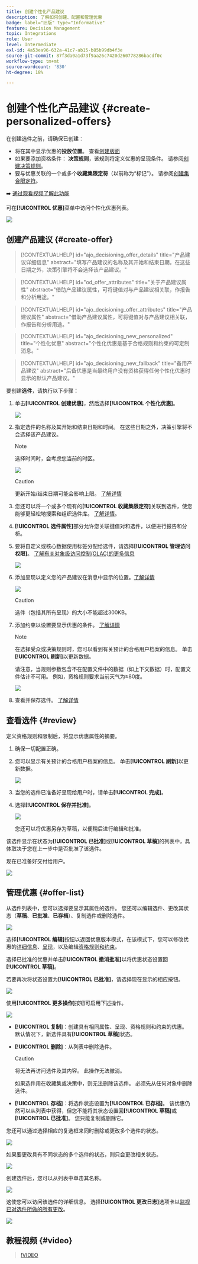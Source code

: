```yaml
---
title: 创建个性化产品建议
description: 了解如何创建、配置和管理优惠
badge: label="旧版" type="Informative"
feature: Decision Management
topic: Integrations
role: User
level: Intermediate
exl-id: 4a53ea96-632a-41c7-ab15-b85b99db4f3e
source-git-commit: 87f3da0a1d73f9aa26c7420d260778286bacdf0c
workflow-type: tm+mt
source-wordcount: '830'
ht-degree: 18%

---
```


# 创建个性化产品建议 {#create-personalized-offers}

在创建选件之前，请确保已创建：

* 将在其中显示优惠的&#x200B;**投放位置**。 查看[创建版面](../offer-library/creating-placements.md)
* 如果要添加资格条件： **决策规则**，该规则将定义优惠的呈现条件。 请参阅[创建决策规则](../offer-library/creating-decision-rules.md)。
* 要与优惠关联的一个或多个&#x200B;**收藏集限定符**（以前称为“标记”）。 请参阅[创建集合限定符](../offer-library/creating-tags.md)。

➡️ [通过观看视频了解此功能](#video)

可在&#x200B;**[!UICONTROL 优惠]**&#x200B;菜单中访问个性化优惠列表。

![](../assets/offers_list.png)

## 创建产品建议 {#create-offer}

>[!CONTEXTUALHELP]
>id="ajo_decisioning_offer_details"
>title="产品建议详细信息"
>abstract="填写产品建议的名称及其开始和结束日期。在这些日期之外，决策引擎将不会选择该产品建议。"

>[!CONTEXTUALHELP]
>id="od_offer_attributes"
>title="关于产品建议属性"
>abstract="借助产品建议属性，可将键值对与产品建议相关联，作报告和分析用途。"

>[!CONTEXTUALHELP]
>id="ajo_decisioning_offer_attributes"
>title="产品建议属性"
>abstract="借助产品建议属性，可将键值对与产品建议相关联，作报告和分析用途。"

>[!CONTEXTUALHELP]
>id="ajo_decisioning_new_personalized"
>title="个性化优惠"
>abstract="个性化优惠是基于合格规则和约束的可定制消息。"

>[!CONTEXTUALHELP]
>id="ajo_decisioning_new_fallback"
>title="备用产品建议"
>abstract="后备优惠是当最终用户没有资格获得任何个性化优惠时显示的默认产品建议。"

要创建&#x200B;**选件**，请执行以下步骤：

1. 单击&#x200B;**[!UICONTROL 创建优惠]**，然后选择&#x200B;**[!UICONTROL 个性化优惠]**。

   ![](../assets/create_offer.png)

1. 指定选件的名称及其开始和结束日期和时间。 在这些日期之外，决策引擎将不会选择该产品建议。

   >[!NOTE]
   >
   >选择时间时，会考虑您当前的时区。

   ![](../assets/offer_details.png)

   >[!CAUTION]
   >
   >更新开始/结束日期可能会影响上限。 [了解详情](add-constraints.md#capping-change-date)

1. 您还可以将一个或多个现有的&#x200B;**[!UICONTROL 收藏集限定符]**&#x200B;关联到选件，使您能够更轻松地搜索和组织选件库。 [了解详情](creating-tags.md)。

1. **[!UICONTROL 选件属性]**&#x200B;部分允许您关联键值对和选件，以便进行报告和分析。

1. 要将自定义或核心数据使用标签分配给选件，请选择&#x200B;**[!UICONTROL 管理访问权限]**。 [了解有关对象级访问控制(OLAC)的更多信息](../../administration/object-based-access.md)

   ![](../assets/offer_manage-access.png)

1. 添加呈现以定义您的产品建议在消息中显示的位置。[了解详情](add-representations.md)

   ![](../assets/channel-placement.png)

   >[!CAUTION]
   >
   >选件（包括其所有呈现）的大小不能超过300KB。

1. 添加约束以设置要显示优惠的条件。 [了解详情](add-constraints.md)

   >[!NOTE]
   >
   >在选择受众或决策规则时，您可以看到有关预计的合格用户档案的信息。 单击&#x200B;**[!UICONTROL 刷新]**&#x200B;以更新数据。
   >
   >请注意，当规则参数包含不在配置文件中的数据（如上下文数据）时，配置文件估计不可用。 例如，资格规则要求当前天气为≥80度。

   ![](../assets/offer-constraints-example.png)

1. 查看并保存选件。 [了解详情](#review)

## 查看选件 {#review}

定义资格规则和限制后，将显示优惠属性的摘要。

1. 确保一切配置正确。

1. 您可以显示有关预计的合格用户档案的信息。 单击&#x200B;**[!UICONTROL 刷新]**&#x200B;以更新数据。

   ![](../assets/offer-summary-estimate.png)

1. 当您的选件已准备好呈现给用户时，请单击&#x200B;**[!UICONTROL 完成]**。

1. 选择&#x200B;**[!UICONTROL 保存并批准]**。

   ![](../assets/offer_review.png)

   您还可以将优惠另存为草稿，以便稍后进行编辑和批准。

该选件显示在状态为&#x200B;**[!UICONTROL 已批准]**&#x200B;或&#x200B;**[!UICONTROL 草稿]**&#x200B;的列表中，具体取决于您在上一步中是否批准了该选件。

现在已准备好交付给用户。

![](../assets/offer_created.png)

## 管理优惠 {#offer-list}

从选件列表中，您可以选择要显示其属性的选件。 您还可以编辑选件、更改其状态（**草稿**、**已批准**、**已存档**）、复制选件或删除选件。

![](../assets/offer_created.png)

选择&#x200B;**[!UICONTROL 编辑]**&#x200B;按钮以返回优惠版本模式，在该模式下，您可以修改优惠的[详细信息](#create-offer)、[呈现](#representations)，以及编辑[资格规则和约束](#eligibility)。

选择已批准的优惠并单击&#x200B;**[!UICONTROL 撤消批准]**&#x200B;以将优惠状态设置回&#x200B;**[!UICONTROL 草稿]**。

若要再次将状态设置为&#x200B;**[!UICONTROL 已批准]**，请选择现在显示的相应按钮。

![](../assets/offer_approve.png)

使用&#x200B;**[!UICONTROL 更多操作]**&#x200B;按钮可启用下述操作。

![](../assets/offer_more-actions.png)

* **[!UICONTROL 复制]**：创建具有相同属性、呈现、资格规则和约束的优惠。 默认情况下，新选件具有&#x200B;**[!UICONTROL 草稿]**&#x200B;状态。
* **[!UICONTROL 删除]**：从列表中删除选件。

  >[!CAUTION]
  >
  >将无法再访问选件及其内容。 此操作无法撤消。
  >
  >如果选件用在收藏集或决策中，则无法删除该选件。 必须先从任何对象中删除选件。

* **[!UICONTROL 存档]**：将选件状态设置为&#x200B;**[!UICONTROL 已存档]**。 该优惠仍然可以从列表中获得，但您不能将其状态设置回&#x200B;**[!UICONTROL 草稿]**&#x200B;或&#x200B;**[!UICONTROL 已批准]**。 您只能复制或删除它。

您还可以通过选择相应的复选框来同时删除或更改多个选件的状态。

![](../assets/offer_multiple-selection.png)

如果要更改具有不同状态的多个选件的状态，则只会更改相关状态。

![](../assets/offer_change-status.png)

创建选件后，您可以从列表中单击其名称。

![](../assets/offer_click-name.png)

这使您可以访问该选件的详细信息。 选择&#x200B;**[!UICONTROL 更改日志]**&#x200B;选项卡以[监视已对选件所做的所有更改](../get-started/user-interface.md#monitoring-changes)。

![](../assets/offer_information.png)

## 教程视频 {#video}

>[!VIDEO](https://video.tv.adobe.com/v/329375?quality=12)
